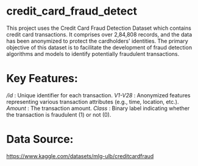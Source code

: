 # credit_card_fraud_detect
This project uses the Credit Card Fraud Detection Dataset which contains credit card transactions. It comprises over 2,84,808 records, and the data has been anonymized to protect the cardholders' identities. The primary objective of this dataset is to facilitate the development of fraud detection algorithms and models to identify potentially fraudulent transactions.
# Key Features:
*/id* : Unique identifier for each transaction.
*V1-V28* : Anonymized features representing various transaction attributes (e.g., time, location, etc.).
*Amount* : The transaction amount.
*Class* : Binary label indicating whether the transaction is fraudulent (1) or not (0).

# Data Source:
   https://www.kaggle.com/datasets/mlg-ulb/creditcardfraud
